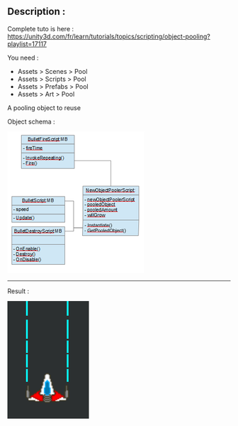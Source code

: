 ## Description :

Complete tuto is here :
https://unity3d.com/fr/learn/tutorials/topics/scripting/object-pooling?playlist=17117

You need :
- Assets > Scenes > Pool
- Assets > Scripts > Pool
- Assets > Prefabs > Pool
- Assets > Art > Pool

A pooling object to reuse

Object schema :

![GitHub Logo](SchemaObject.png)

<hr/>

Result :

![GitHub Logo](Result.png)